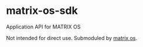 # matrix-os-sdk
Application API for MATRIX OS

Not intended for direct use. Submoduled by [matrix os](http://github.com/matrix-io/matrix-os).
